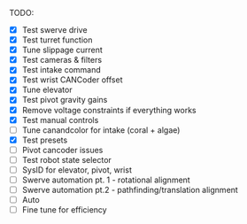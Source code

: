 TODO:

- [x] Test swerve drive
- [x] Test turret function
- [x] Tune slippage current
- [x] Test cameras & filters
- [x] Test intake command
- [x] Test wrist CANCoder offset
- [x] Tune elevator
- [x] Test pivot gravity gains
- [x] Remove voltage constraints if everything works
- [x] Test manual controls
- [ ] Tune canandcolor for intake (coral + algae)
- [x] Test presets
- [ ] Pivot cancoder issues
- [ ] Test robot state selector
- [ ] SysID for elevator, pivot, wrist
- [ ] Swerve automation pt. 1 - rotational alignment
- [ ] Swerve automation pt.2 - pathfinding/translation alignment
- [ ] Auto
- [ ] Fine tune for efficiency
